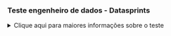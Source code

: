 ### Teste engenheiro de dados -  Datasprints
<details>
  <summary>
  Clique aqui para maiores informações sobre o teste
  </summary>
<p>

<p align="center">
  <a href="https://datasprints.com/">
    <img src="https://data-sprints-candidate-luizvidal.s3.us-east-2.amazonaws.com/logo.png" alt="Data Sprints" width="256" height="128">
  </a>
</p>

#### Arquitetura

Em resumo, segue uma imagem sobre a arquitetura utilizada:
- Os dados vem do bucket S3 da Data Sprints
- Apache Airflow faz o processo de extract e limpeza dos dados carregando-os no "data-lake" da Amazon em modelo batch
- Nifi faz o mesmo processo que o Airflow, com a diferença que pode ser usado como um streaming de dados
- Athena consulta os dados sobre o s3
- Tableau conecta-se ao Athena via ODBC
- Outras tecnologias: Python, SQL, Shell Scripting, Docker-Compose.
                                                                                                    
#### Tecnologias utilizadas:

> Scripts shell/AWS cli: criação de pastas, curl, sed, aws s3 cp

* [Curl](https://raw.githubusercontent.com/lvvidal/ds/dags/copy/create_folder.sh)
* [AWS Cli](https://raw.githubusercontent.com/lvvidal/ds/dags/copy/upload_s3.sh)

> Python : DAG Airflow (Operators: Bash, Python, Dummy), além de script de auxílio aos operadores (tasks).

* [Dags](https://raw.githubusercontent.com/lvvidal/ds/dags/copy/copy_S3.py)
* [Utils](https://raw.githubusercontent.com/lvvidal/ds/dags/scripts/utils.py)

#### Data-Engineer

Em caso de dúvidas, favor contactar:
Luiz Vinicius Vidal <br>

- [E-mail](mailto:lvvidal@gmail.com)
- [Linkedin](https://www.linkedin.com/in/vinicius-vidal-b5849458/)

</p>
</details>
